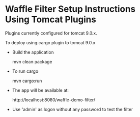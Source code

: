 Waffle Filter Setup Instructions Using Tomcat Plugins
=====================================================

Plugins currently configured for tomcat 9.0.x.

To deploy using cargo plugin to tomcat 9.0.x

- Build the application

    mvn clean package

- To run cargo

    mvn cargo:run

- The app will be available at:

    http://localhost:8080/waffle-demo-filter/

- Use 'admin' as logon without any password to test the filter
